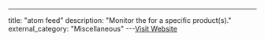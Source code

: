 ---
title: "atom feed"
description: "Monitor the  for a specific product(s)."
external_category: "Miscellaneous"
---[Visit Website](https://github.com/trickest/cve/commits/main.atom)

